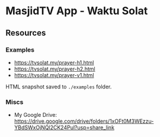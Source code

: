 # MasjidTV App - Waktu Solat

## Resources

### Examples

- https://tvsolat.my/prayer-h1.html
- https://tvsolat.my/prayer-h2.html
- https://tvsolat.my/prayer-v1.html

HTML snapshot saved to `./examples` folder.

### Miscs

- My Google Drive: https://drive.google.com/drive/folders/1xOFt0M3WEzzu-YBdSWxOjNQl2CK24Pul?usp=share_link
